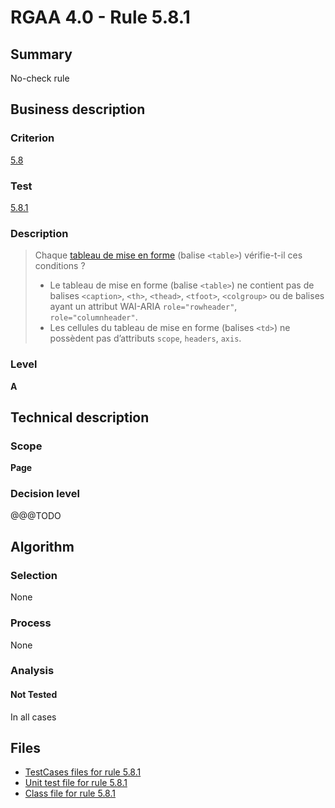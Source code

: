 # RGAA 4.0 - Rule 5.8.1

## Summary

No-check rule

## Business description

### Criterion

[5.8](https://www.numerique.gouv.fr/publications/rgaa-accessibilite/methode/criteres/#crit-5-8)

### Test

[5.8.1](https://www.numerique.gouv.fr/publications/rgaa-accessibilite/methode/criteres/#test-5-8-1)

### Description

> Chaque [tableau de mise en forme](https://www.numerique.gouv.fr/publications/rgaa-accessibilite/methode/glossaire/#tableau-de-mise-en-forme) (balise `<table>`) vérifie-t-il ces conditions ?
> 
> * Le tableau de mise en forme (balise `<table>`) ne contient pas de balises `<caption>`, `<th>`, `<thead>`, `<tfoot>`, `<colgroup>` ou de balises ayant un attribut WAI-ARIA `role="rowheader"`, `role="columnheader"`.
> * Les cellules du tableau de mise en forme (balises `<td>`) ne possèdent pas d’attributs `scope`, `headers`, `axis`.

### Level

**A**


## Technical description

### Scope

**Page**

### Decision level

@@@TODO


## Algorithm

### Selection

None

### Process

None

### Analysis

#### Not Tested

In all cases


## Files

- [TestCases files for rule 5.8.1](https://gitlab.com/asqatasun/Asqatasun/-/tree/v5/rules/rules-rgaa4.0/src/test/resources/testcases/rgaa40/Rgaa40Rule050801/)
- [Unit test file for rule 5.8.1](https://gitlab.com/asqatasun/Asqatasun/-/blob/v5/rules/rules-rgaa4.0/src/test/java/org/asqatasun/rules/rgaa40/Rgaa40Rule050801Test.java)
- [Class file for rule 5.8.1](https://gitlab.com/asqatasun/Asqatasun/-/blob/v5/rules/rules-rgaa4.0/src/main/java/org/asqatasun/rules/rgaa40/Rgaa40Rule050801.java)


